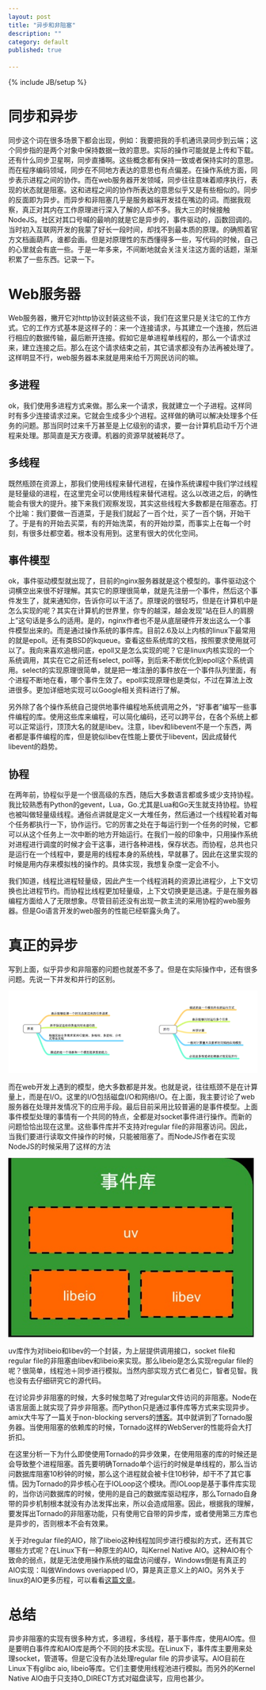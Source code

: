 ```yaml
---
layout: post
title: "异步和非阻塞"
description: ""
category: default
published: true

---
```

{% include JB/setup %}

同步和异步
========

同步这个词在很多场景下都会出现，例如：我要把我的手机通讯录同步到云端；这个同步指的是两个对象中保持数据一致的意思。实际的操作可能就是上传和下载。还有什么同步卫星啊，同步直播啊。这些概念都有保持一致或者保持实时的意思。而在程序编码领域，同步在不同地方表达的意思也有点偏差。在操作系统方面，同步表示进程之间的协作。而在web服务器开发领域，同步往往意味着顺序执行，表现的状态就是阻塞。这和进程之间的协作所表达的意思似乎又是有些相似的。同步的反面即为异步。而异步和非阻塞几乎是服务器端开发挂在嘴边的词。而据我观察，真正对其内在工作原理进行深入了解的人却不多。我大三的时候接触NodeJS。社区对其口号喊的最响的就是它是异步的，事件驱动的，函数回调的。当时初入互联网开发的我蒙了好长一段时间，却找不到最本质的原理。的确照着官方文档画葫芦，谁都会画。但是对原理性的东西懂得多一些，写代码的时候，自己的心里就会有底一些。于是一年多来，不间断地就会关注关注这方面的话题，渐渐积累了一些东西。记录一下。

Web服务器
========
Web服务器，撇开它对http协议封装这些不谈，我们在这里只是关注它的工作方式。它的工作方式基本是这样子的：来一个连接请求，与其建立一个连接，然后进行相应的数据传输，最后断开连接。假如它是单进程单线程的，那么一个请求过来，建立连接之后。那么在这个请求结束之前，其它请求都没有办法再被处理了。这样明显不行，web服务器本来就是用来给千万网民访问的嘛。

多进程
-----

ok，我们使用多进程方式来做。那么来一个请求，我就建立一个子进程。这样同时有多少连接请求过来。它就会生成多少个进程。这样做的确可以解决处理多个任务的问题。那当同时过来千万甚至是上亿级别的请求，要一台计算机启动千万个进程来处理。那简直是天方夜谭。机器的资源早就被耗尽了。

多线程
-----
既然瓶颈在资源上，那我们使用线程来替代进程，在操作系统课程中我们学过线程是轻量级的进程，在这里完全可以使用线程来替代进程。这么以改进之后，的确性能会有很大的提升。接下来我们观察发现，其实这些线程大多数都是在阻塞态。打个比喻：我们要做一百道菜，于是我们就起了一百个灶，买了一百个锅，开始干了。于是有的开始去买菜，有的开始洗菜，有的开始炒菜，而事实上在每一个时刻，有很多灶都空着。根本没有用到。这里有很大的优化空间。

事件模型
-------

ok，事件驱动模型就出现了，目前的nginx服务器就是这个模型的。事件驱动这个词横空出来很不好理解。其实它的原理很简单，就是先注册一个事件，然后这个事件发生了，就来通知你，告诉你可以干活了。原理说的很轻巧，但是在计算机中是怎么实现的呢？其实在计算机的世界里，你专的越深，越会发现“站在巨人的肩膀上”这句话是多么的适用。是的，nginx作者也不是从底层硬件开发出这么一个事件模型出来的。而是通过操作系统的事件库。目前2.6及以上内核的linux下最常用的就是epoll。还有类BSD的kqueue。查看这些系统库的文档，按照要求使用就可以了。我向来喜欢追根问底，epoll又是怎么实现的呢？它是linux内核实现的一个系统调用，其实在它之前还有select, poll等，到后来不断优化到epoll这个系统调用。select的实现原理很简单，就是把一堆注册的事件放在一个事件队列里面，有个进程不断地在看，哪个事件生效了。epoll实现原理也是类似，不过在算法上改进很多。更加详细地实现可以Google相关资料进行了解。

另外除了各个操作系统自己提供地事件编程地系统调用之外，“好事者”编写一些事件编程的库。使用这些库来编程，可以简化编码，还可以跨平台，在各个系统上都可以正常运行，顶顶大名的就是libev。注意，libev和libevent不是一个东西，两者都是事件编程的库，但是貌似libev在性能上要优于libevent，因此成替代libevent的趋势。

协程
----

在两年前，协程似乎是一个很高级的东西，随后大多数语言都或多或少支持协程。我比较熟悉有Python的gevent，Lua，Go.尤其是Lua和Go天生就支持协程。协程也被叫做轻量级线程。通俗点讲就是定义一大堆任务，然后通过一个线程轮着对每个任务都执行一下，协作运行。它的厉害之处在于每运行到一个任务的时候，它都可以从这个任务上一次中断的地方开始运行。在我们一般的印象中，只用操作系统对进程进行调度的时候才会干这事，进行各种进栈，保存状态。而协程，总共也只是运行在一个线程中，要是用的线程本身的系统栈，早就暴了。因此在这里实现的时候是用内存来模拟栈的操作的。具体实现，我想复杂度一定会不小。

我们知道，线程比进程轻量级，因此产生一个线程消耗的资源比进程少，上下文切换也比进程节约。而协程比线程更加轻量级，上下文切换更是迅速。于是在服务器编程方面给人了无限想象。尽管目前还没有出现一款主流的采用协程的web服务器。但是Go语言开发的web服务的性能已经崭露头角了。


真正的异步
=========

写到上面，似乎异步和非阻塞的问题也就差不多了。但是在实际操作中，还有很多问题。先说一下并发和并行的区别。

![并发和并行](/images/parallen.png)

而在web开发上遇到的模型，绝大多数都是并发。也就是说，往往瓶颈不是在计算量上，而是在I/O。这里的I/O包括磁盘I/O和网络I/O。在上面，我主要讨论了web服务器在处理并发情况下的应用手段。最后目前采用比较普遍的是事件模型。上面事件模型处理的事情有一个共同的特点，全都是对socket事件进行操作。而新的问题恰恰出现在这里。这些事件库并不支持对regular file的非阻塞访问。因此，当我们要进行读取文件操作的时候，只能被阻塞了。而NodeJS作者在实现NodeJS的时候采用了这样的方法

![node事件库](/images/node.png)

uv库作为对libeio和libev的一个封装，为上层提供调用接口，socket file和regular file的非阻塞由libev和libeio来实现。那么libeio是怎么实现regular file的呢？很简单，线程池＋同步进行模拟。当然内部实现方式仁者见仁，智者见智。我也没有去仔细研究它的源代码。

在讨论异步非阻塞的时候，大多时候忽略了对regular文件访问的非阻塞。Node在语言层面上就实现了异步非阻塞。而Python只是通过事件库等方式来实现异步。amix大牛写了一篇关于non-blocking servers的[博客](http://amix.dk/blog/post/19581)。其中就讲到了Tornado服务器。当使用阻塞的依赖库的时候，Tornado这样的WebServer的性能将会大打折扣。

在这里分析一下为什么即使使用Tornado的异步效果，在使用阻塞的库的时候还是会导致整个进程阻塞。首先要明确Tornado单个运行的时候是单线程的，那么当访问数据库阻塞10秒钟的时候，那么这个进程就会被卡住10秒钟，却干不了其它事情。因为Tornado的异步核心在于IOLoop这个模块。而IOLoop是基于事件库实现的，当你访问数据库的时候，使用的是自己的数据库驱动程序，那么Tornado自身带的异步机制根本就没有办法发挥出来，所以会造成阻塞。因此，根据我的理解，要发挥出Tornado的非阻塞功能，只有使用它自带的异步库，或者使用第三方库也是异步的，否则根本不会有效果。

关于对regular file的AIO，除了libeio这种线程加同步进行模拟的方式，还有其它哪些方式呢？在Linux下有一种原生的AIO，叫Kernel Native AIO。这种AIO有个致命的弱点，就是无法使用操作系统的磁盘访问缓存，Windows倒是有真正的AIO实现：叫做Windows overiapped I/O，算是真正意义上的AIO。另外关于linux的AIO更多历程，可以看看[这篇文章](http://www.wzxue.com/linux-kernel-aio%E8%BF%99%E4%B8%AA%E5%A5%87%E8%91%A9/)。

总结
===

异步非阻塞的实现有很多种方式，多进程，多线程，基于事件库，使用AIO库。但是要明白事件库和AIO库是两个不同的技术实现。在Linux下，事件库主要用来处理socket，管道等。但是它没有办法处理regular file 的异步读写。AIO目前在Linux下有glibc aio, libeio等库。它们主要使用线程池进行模拟。而另外的Kernel Native AIO由于只支持O_DIRECT方式对磁盘读写，应用也甚少。
